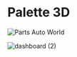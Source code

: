 # Palette 3D
![Parts Auto World](https://github.com/simonmwangi/Palette-3D/assets/33296663/74b9ffc7-0bd8-4558-95b7-ef90fa133e5c)

![dashboard (2)](https://github.com/simonmwangi/Palette-3D/assets/33296663/f46a8627-ff4b-43b9-94e8-f9f62f9a5256)

